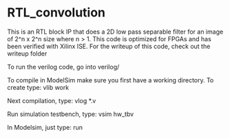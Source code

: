 # RTL_convolution
This is an RTL block IP that does a 2D low pass separable filter for an image of 2^n x 2^n size where n > 1.  This code is optimized for FPGAs and has been verified with Xilinx ISE.  For the writeup of this code, check out the writeup folder

To run the verilog code, go into verilog/

To compile in ModelSim make sure you first have a working directory.  To create type:
vlib work

Next compilation, type:
vlog *.v

Run simulation testbench, type:
vsim hw_tbv

In Modelsim, just type:
run
